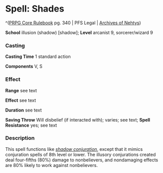 # Spell: Shades

^([PRPG Core Rulebook][ss-shades] pg. 340 | PFS Legal | [Archives of Nehtys][sn-shades])

**School** illusion (shadow) [shadow]; **Level** arcanist 9, sorcerer/wizard 9

### Casting

**Casting Time** 1 standard action  

**Components** V, S

### Effect

**Range** see text  

**Effect** see text  

**Duration** see text  

**Saving Throw** Will disbelief (if interacted with); varies; see text; **Spell Resistance** yes; see text

### Description

This spell functions like _[shadow conjuration]_, except that it mimics conjuration spells of 8th level or lower. The illusory conjurations created deal four-fifths (80%) damage to nonbelievers, and nondamaging effects are 80% likely to work against nonbelievers.

[ss-shades]: http://paizo.com/pathfinderRPG/v57
[sn-shades]: http://www.archivesofnethys.com/SpellDisplay.aspx?ItemName=Shades
[shadow conjuration]: http://www.archivesofnethys.com/SpellDisplay.aspx?ItemName=shadow%20conjuration